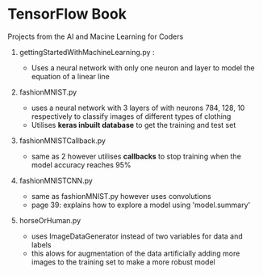 # TensorFlow Book
 Projects from the AI and Macine Learning for Coders


1. gettingStartedWithMachineLearning.py :
   - Uses a neural network with only one neuron and layer to model the equation of a linear line

2. fashionMNIST.py
   - uses a neural network with 3 layers of with neurons 784, 128, 10 respectively to classify images of different types of clothing
   - Utilises **keras inbuilt database** to get the training and test set

3. fashionMNISTCallback.py
   - same as 2 however utilises **callbacks** to stop training when the model accuracy reaches 95%
  
4. fashionMNISTCNN.py
   - same as fashionMNIST.py however uses convolutions
   - page 39: explains how to explore a model using 'model.summary'

5. horseOrHuman.py
   - uses ImageDataGenerator instead of two variables for data and labels
   - this alows for augmentation of the data artificially adding more images to the training set to make a more robust model

